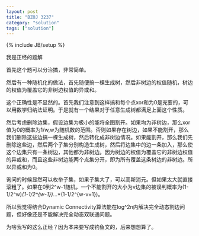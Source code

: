 ```yaml
---
layout: post
title: "BZOJ 3237"
category: "solution"
tags: ["solution"]
---
```

{% include JB/setup %}

我是正经的题解

首先这个题可以分治搞，非常简单。

然后有一种随机化的做法，首先随便搞一棵生成树，然后非树边的权值随机，树边的权值为覆盖它的非树边权值的异或和。

这个正确性是不显然的。首先我们注意到这样搞和每个点xor和为0是充要的，可以用数学归纳法证明。于是就有一个结果对于任意生成树都满足上面这个性质。

然后考虑删除边集，假设边集为极小的能将全图割开。如果均为非树边，那么xor值为0的概率为1/w,w为随机数的范围。否则如果存在树边，如果不能割开，那么我们删除这些边搞一棵生成树，然后转化成非树边情况。如果能割开，那么我们先删除这些边，然后两个子集分别构造生成树，然后将边集中的边一条加入，那么使这个边集只有一条树边，其他都为非树边。因为树边的权值为覆盖它的非树边权值的异或和，而且这些非树边能两个点集分开，即为所有覆盖这条树边的非树边。所以异或和为0。

询问的时候显然可以枚举子集，如果子集大了，可以高斯消元。但如果太大就直接滚粗了。如果在0到2^w-1随机，一个不能割开的大小为v边集的被误判概率为(1-1/2^w)*(1-1/2^{w-1})*...*(1-1/2^{w-v+1})。

所以我觉得结合Dynamic Connectivity算法能在log^2n内解决完全动态割边问题，但好像还是不能解决完全动态双联通问题。

为啥我写的这么正经？因为本来要写成钓鱼文的，后来想想算了。